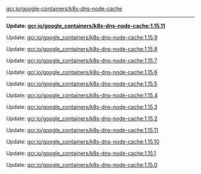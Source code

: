 [gcr.io/google-containers/k8s-dns-node-cache](https://hub.docker.com/r/cruse/k8s-dns-node-cache/tags/) 

----
**Update: [gcr.io/google_containers/k8s-dns-node-cache:1.15.11](https://hub.docker.com/r/cruse/k8s-dns-node-cache/tags/)**

Update: [gcr.io/google_containers/k8s-dns-node-cache:1.15.9](https://hub.docker.com/r/cruse/k8s-dns-node-cache/tags/)

Update: [gcr.io/google_containers/k8s-dns-node-cache:1.15.8](https://hub.docker.com/r/cruse/k8s-dns-node-cache/tags/)

Update: [gcr.io/google_containers/k8s-dns-node-cache:1.15.7](https://hub.docker.com/r/cruse/k8s-dns-node-cache/tags/)

Update: [gcr.io/google_containers/k8s-dns-node-cache:1.15.6](https://hub.docker.com/r/cruse/k8s-dns-node-cache/tags/)

Update: [gcr.io/google_containers/k8s-dns-node-cache:1.15.5](https://hub.docker.com/r/cruse/k8s-dns-node-cache/tags/)

Update: [gcr.io/google_containers/k8s-dns-node-cache:1.15.4](https://hub.docker.com/r/cruse/k8s-dns-node-cache/tags/)

Update: [gcr.io/google_containers/k8s-dns-node-cache:1.15.3](https://hub.docker.com/r/cruse/k8s-dns-node-cache/tags/)

Update: [gcr.io/google_containers/k8s-dns-node-cache:1.15.2](https://hub.docker.com/r/cruse/k8s-dns-node-cache/tags/)

Update: [gcr.io/google_containers/k8s-dns-node-cache:1.15.11](https://hub.docker.com/r/cruse/k8s-dns-node-cache/tags/)

Update: [gcr.io/google_containers/k8s-dns-node-cache:1.15.10](https://hub.docker.com/r/cruse/k8s-dns-node-cache/tags/)

Update: [gcr.io/google_containers/k8s-dns-node-cache:1.15.1](https://hub.docker.com/r/cruse/k8s-dns-node-cache/tags/)

Update: [gcr.io/google_containers/k8s-dns-node-cache:1.15.0](https://hub.docker.com/r/cruse/k8s-dns-node-cache/tags/)


